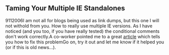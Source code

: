 <article><h2>Taming Your Multiple IE Standalones</h2><time><span class="day">9</span><span class="month">11</span><span class="year">2006</span></time>I am not all for blogs being used as link dumps, but this one I will not withold from you. How to really use multiple IE versions. As I have noticed (and you too, if you have really tested) the conditional comments don't work correctly.A co-worker pointed me to a great <a title="position is everything, taming ie" href="http://www.positioniseverything.net/articles/multiIE.html">article</a> which tells you how to fix this problemGo on, try it out and let me know if it helped you (or if this is old news...).</article>